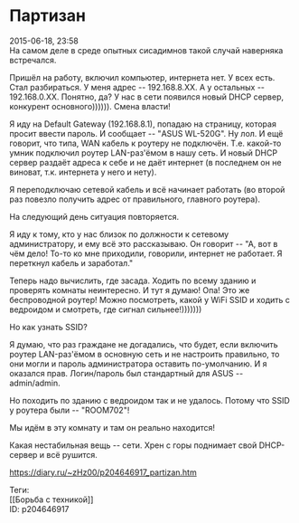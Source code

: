Партизан
=========

   
 2015-06-18, 23:58   
  На самом деле в среде опытных сисадимнов такой случай наверняка встречался.   
   
 Пришёл на работу, включил компьютер, интернета нет. У всех есть. Стал разбираться. У меня адрес -- 192.168.8.XX. А у остальных -- 192.168.0.XX. Понятно, да? У нас в сети появился новый DHCP сервер, конкурент основного)))))). Смена власти!   
   
 Я иду на Default Gateway (192.168.8.1), попадаю на страницу, которая просит ввести пароль. И сообщает -- "ASUS WL-520G". Ну лол. И ещё говорит, что типа, WAN кабель к роутеру не подключён. Т.е. какой-то умник подключил роутер LAN-раз'ёмом в нашу сеть. И новый DHCP сервер раздаёт адреса к себе и не даёт интернет (в последнем он не виноват, т.к. интернета у него и нету).   
   
 Я переподключаю сетевой кабель и всё начинает работать (во второй раз повезло получить адрес от правильного, главного роутера).   
   
 На следующий день ситуация повторяется.   
   
 Я иду к тому, кто у нас близок по должности к сетевому администратору, и ему всё это рассказываю. Он говорит -- "А, вот в чём дело! То-то ко мне приходили, говорили, интернет не работает. Я переткнул кабель и заработал."   
   
 Теперь надо вычислить, где засада. Ходить по всему зданию и проверять комнаты неинтересно. И тут я думаю! Опа! Это же беспроводной роутер! Можно посмотреть, какой у WiFi SSID и ходить с ведроидом и смотреть, где сигнал сильнее!)))))))   
   
 Но как узнать SSID?   
   
 Я думаю, что раз граждане не догадались, что будет, если включить роутер LAN-раз'ёмом в основную сеть и не настроить правильно, то они могли и пароль администратора оставить по-умолчанию. И я оказался прав. Логин/пароль был стандартный для ASUS -- admin/admin.   
   
 Но походить по зданию с ведроидом так и не удалось. Потому что SSID у роутера были -- "ROOM702"!   
   
 Мы идём в эту комнату и там он реально находится!   
   
 Какая нестабильная вещь -- сети. Хрен с горы поднимает свой DHCP-сервер и всё рушится.   
    
 <https://diary.ru/~zHz00/p204646917_partizan.htm>   
   
 Теги:   
 [[Борьба с техникой]]   
 ID: p204646917